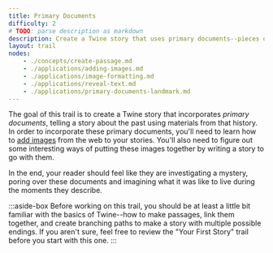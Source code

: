 ```yaml
---
title: Primary Documents
difficulty: 2
# TODO: parse description as markdown
description: Create a Twine story that uses primary documents--pieces of writing or recordings made by people who experienced a particular event from the past--to help the reader discover information about an event from the past. This project makes use of the Library of Virginia's collections as a source of primary documents that tell stories about people from Virginia. You'll connect those documents together to tell a story.
layout: trail
nodes:
    - ./concepts/create-passage.md
    - ./applications/adding-images.md
    - ./applications/image-formatting.md
    - ./applications/reveal-text.md
    - ./applications/primary-documents-landmark.md
---
```


The goal of this trail is to create a Twine story that incorporates *primary documents*, telling a story about the past using materials from that history. In order to incorporate these primary documents, you'll need to learn how to [add images](/locations/adding-images) from the web to your stories. You'll also need to figure out some interesting ways of putting these images together by writing a story to go with them. 

In the end, your reader should feel like they are investigating a mystery, poring over these documents and imagining what it was like to live during the moments they describe.

<!-- This works for all trails! -->
:::aside-box
Before working on this trail, you should be at least a little bit familiar with the basics of Twine--how to make passages, link them together, and create branching paths to make a story with multiple possible endings. If you aren't sure, feel free to review the "Your First Story" trail before you start with this one.
:::

<!-- ---

::timeline

::location{path="create-passage"}

::location{path="adding-images"}

::location{path="image-formatting"}

::location{path="reveal-text"}

::location{path="primary-documents-landmark"} -->